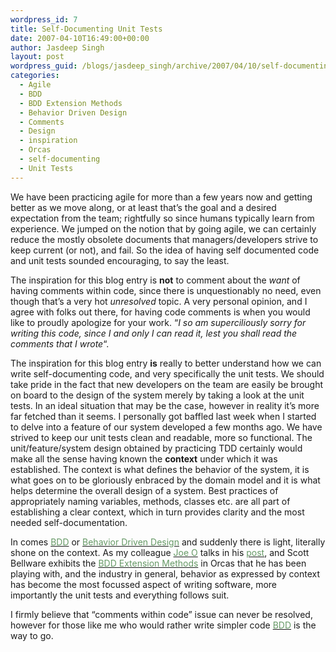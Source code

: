```yaml
---
wordpress_id: 7
title: Self-Documenting Unit Tests
date: 2007-04-10T16:49:00+00:00
author: Jasdeep Singh
layout: post
wordpress_guid: /blogs/jasdeep_singh/archive/2007/04/10/self-documenting-unit-tests.aspx
categories:
  - Agile
  - BDD
  - BDD Extension Methods
  - Behavior Driven Design
  - Comments
  - Design
  - inspiration
  - Orcas
  - self-documenting
  - Unit Tests
---
```

We have been practicing agile for more than a few years now and getting better as&nbsp;we move along, or at least that&#8217;s the goal and a desired expectation from the&nbsp;team; rightfully so since humans typically learn from experience. We jumped on the notion that by going agile, we can certainly reduce the mostly obsolete documents that managers/developers strive to keep current (or not), and fail. So the idea of having self documented code and unit tests sounded encouraging, to say the least. 


  


The inspiration for this blog entry is **not** to comment about the&nbsp;_want_ of having comments within code, since there is unquestionably&nbsp;no need, even though that&#8217;s a very hot _unresolved_ topic. A very personal opinion, and I agree with folks out there, for having code comments is when you would like to proudly apologize for your work. &#8220;_I so am superciliously sorry for writing this code, since I and only I can read it, lest you shall read the comments that I wrote_&#8220;.


  


The inspiration for this blog entry **is** really to better understand how we can write self-documenting code, and very specifically the unit tests. We should take pride in the fact that new developers on the team are easily be brought on board to the design of the system merely by taking a look at the unit tests. In an ideal situation that may be the case, however in reality it&#8217;s more far fetched than it seems. I personally got baffled last week when I started to delve into a feature of our system developed a few months ago. We have strived to keep our unit tests clean and readable, more so functional. The unit/feature/system design obtained by practicing&nbsp;TDD certainly would make all the sense having known&nbsp;the **context** under which&nbsp;it was established. The context is what defines the behavior of the system, it is what goes on to be gloriously enbraced by the domain model and it is what helps determine the overall design of a system.&nbsp;Best practices of appropriately naming variables, methods, classes etc. are all part of establishing a clear context, which in turn provides clarity and the most needed self-documentation.


  


In comes <A href="http://behaviour-driven.org/" target="_blank"><FONT color="#669966">BDD</FONT></A> or <A href="http://behaviour-driven.org/" target="_blank"><FONT color="#669966">Behavior Driven Design</FONT></A> and suddenly there is light, literally shone on the context. As my colleague <A href="http://www.agilejoe.com/" target="_blank"><FONT color="#669966">Joe O</FONT></A>&nbsp;talks in his <A href="http://www.lostechies.com/blogs/joe_ocampo/archive/2007/03/05/nunit-behavior-driven-development.aspx" target="_blank"><FONT color="#669966">post</FONT></A>,&nbsp;and Scott Bellware&nbsp;exhibits the <A href="http://codebetter.com/blogs/scott.bellware/archive/2006/12/18/156436.aspx" target="_blank"><FONT color="#669966">BDD Extension Methods</FONT></A>&nbsp;in Orcas that he has been playing with, and the industry in general, behavior as expressed by context has become the most focussed aspect of writing software, more importantly the unit tests and everything follows suit. 


  


I firmly believe that &#8220;comments within code&#8221; issue can never be resolved, however for those like me who would rather write simpler code <A href="http://behaviour-driven.org/" target="_blank"><FONT color="#669966">BDD</FONT></A> is the way to go.